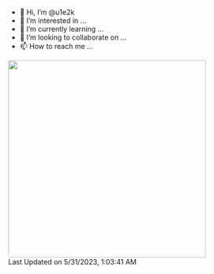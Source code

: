 - 👋 Hi, I’m @u1e2k
- 👀 I’m interested in ...
- 🌱 I’m currently learning ...
- 💞️ I’m looking to collaborate on ...
- 📫 How to reach me ...

<!---
u1e2k/u1e2k is a ✨ special ✨ repository because its `README.md` (this file) appears on your GitHub profile.
You can click the Preview link to take a look at your changes.
--->

<!--START_SECTION:lapras-card-->
<a href="https://lapras.com/public/SGDKQTX" target="_blank" rel="noopener noreferrer"><img src="https://lapras-card-generator.vercel.app/api/svg?e=2.87&b=3.36&i=2.76&b1=%23020E27&b2=%230E5593&i1=%23030E21&i2=%231688BF&l=ja" width="400" ></a>  
Last Updated on 5/31/2023, 1:03:41 AM
<!--END_SECTION:lapras-card-->

